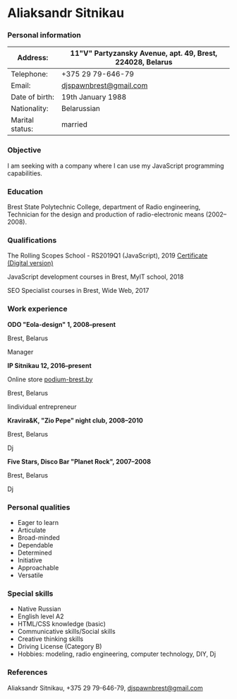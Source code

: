 # **Aliaksandr Sitnikau**

### **Personal information**

| Address: | 11"V" Partyzansky Avenue, apt. 49, Brest, 224028, Belarus |
| --- | --- |
| Telephone: | +375 29 79-646-79 |
| Email: | djspawnbrest@gmail.com |
| Date of birth: | 19th January 1988 |
| Nationality: | Belarussian |
| Marital status: | married |




### **Objective**

I am seeking with a company where I can use my JavaScript programming capabilities.




### **Education**

Brest State Polytechnic College, department of Radio engineering, Technician for the design and production of radio-electronic means (2002–2008).




### **Qualifications**

The Rolling Scopes School - RS2019Q1 (JavaScript), 2019 [Certificate (Digital version)](https://app.rs.school/certificate/9pu8mxw2)

JavaScript development courses in Brest, MyIT school, 2018

SEO Specialist courses in Brest, Wide Web, 2017




### **Work experience**

**ODO "Eola-design" 1, 2008–present**

Brest, Belarus

Manager



**IP Sitnikau 12, 2016–present**

Online store [podium-brest.by](https://podium-brest.by)

Brest, Belarus

Iindividual entrepreneur



**Kravira&K, "Zio Pepe" night club, 2008–2010**

Brest, Belarus

Dj



**Five Stars, Disco Bar "Planet Rock", 2007–2008**

Brest, Belarus

Dj




### **Personal qualities**

- Eager to learn
- Articulate
- Broad-minded
- Dependable
- Determined
- Initiative
- Approachable
- Versatile




### **Special skills**

- Native Russian
- English level A2
- HTML/CSS knowledge (basic)
- Communicative skills/Social skills
- Creative thinking skills
- Driving License (Category B)
- Hobbies: modeling, radio engineering, computer technology, DIY, Dj




### **References**

Aliaksandr Sitnikau, +375 29 79-646-79, djspawnbrest@gmail.com
